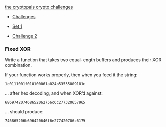  [the cryptopals crypto challenges](http://cryptopals.com/)           

- [Challenges](http://cryptopals.com/)             

- [Set 1](http://cryptopals.com/sets/1)             
- [Challenge 2](http://cryptopals.com/sets/1/challenges/2)             



### Fixed XOR

   Write a function that takes two equal-length buffers and produces   their XOR combination. 



   If your function works properly, then when you feed it the string: 

```
1c0111001f010100061a024b53535009181c
```

   ... after hex decoding, and when XOR'd against: 

```
686974207468652062756c6c277320657965
```

   ... should produce: 

```
746865206b696420646f6e277420706c6179
```

